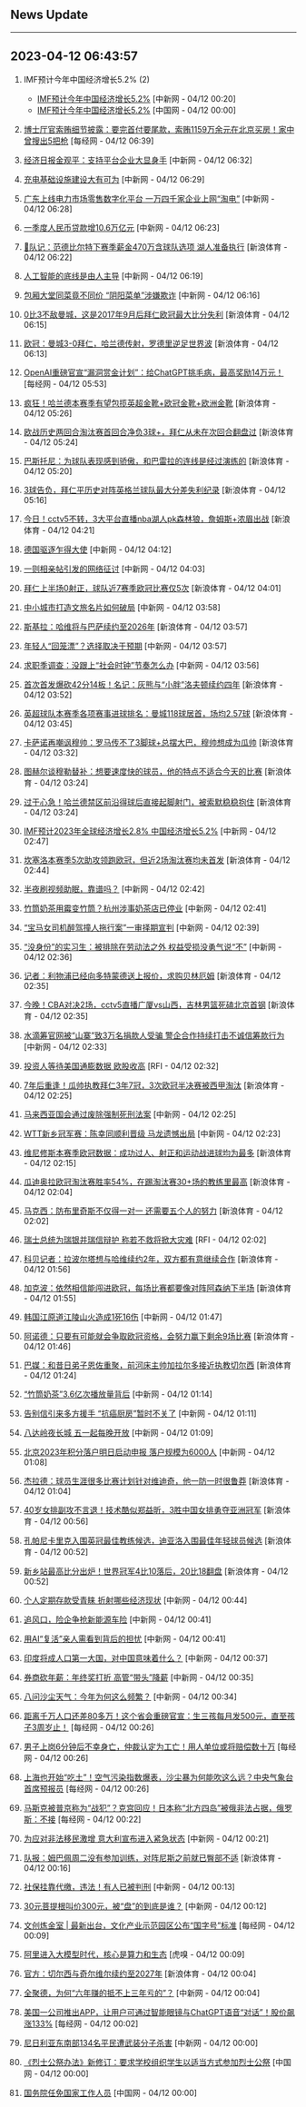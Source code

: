 ## News Update
---
2023-04-12 06:43:57
---
1. IMF预计今年中国经济增长5.2% (2)
    +  <a target="_blank" href="http://www.chinanews.com//cj/2023/04-12/9988184.shtml">IMF预计今年中国经济增长5.2%</a> [中新网 - 04/12 00:20]
    +  <a target="_blank" href="http://news.china.com.cn/2023-04/12/content_85224179.htm">IMF预计今年中国经济增长5.2%</a> [中国网 - 04/12 00:00]

2. <a target="_blank" href="https://www.nbd.com.cn/articles/2023-04-12/2755299.html">博士厅官索贿细节披露：要完首付要尾款，索贿1159万余元在北京买房！家中曾搜出5把枪</a> [每经网 - 04/12 06:39]
3. <a target="_blank" href="http://www.chinanews.com//cj/2023/04-12/9988221.shtml">经济日报金观平：支持平台企业大显身手</a> [中新网 - 04/12 06:32]
4. <a target="_blank" href="http://www.chinanews.com//cj/2023/04-12/9988220.shtml">充电基础设施建设大有可为</a> [中新网 - 04/12 06:29]
5. <a target="_blank" href="http://www.chinanews.com//cj/2023/04-12/9988219.shtml">广东上线电力市场零售数字化平台 一万四千家企业上网“淘电”</a> [中新网 - 04/12 06:28]
6. <a target="_blank" href="http://www.chinanews.com//cj/2023/04-12/9988217.shtml">一季度人民币贷款增10.6万亿元</a> [中新网 - 04/12 06:23]
7. <a target="_blank" href="https://k.sina.cn/article_2018499075_784fda0302001mqyr.html?from=sports&subch=osport">👀队记：范德比尔特下赛季薪金470万含球队选项 湖人准备执行</a> [新浪体育 - 04/12 06:22]
8. <a target="_blank" href="http://www.chinanews.com//cj/2023/04-12/9988215.shtml">人工智能的底线是由人主导</a> [中新网 - 04/12 06:19]
9. <a target="_blank" href="http://www.chinanews.com//cj/2023/04-12/9988214.shtml">包厢大堂同菜竟不同价 “阴阳菜单”涉嫌欺诈</a> [中新网 - 04/12 06:16]
10. <a target="_blank" href="https://k.sina.cn/article_2018499075_784fda0302001mqyo.html?from=sports&subch=osport">0比3不敌曼城，这是2017年9月后拜仁欧冠最大比分失利</a> [新浪体育 - 04/12 06:15]
11. <a target="_blank" href="https://k.sina.cn/article_1698513182_653d411e04001dwhh.html?from=sports&subch=osport">欧冠：曼城3-0拜仁，哈兰德传射，罗德里逆足世界波</a> [新浪体育 - 04/12 06:13]
12. <a target="_blank" href="https://www.nbd.com.cn/articles/2023-04-12/2755295.html">OpenAI重磅官宣“漏洞赏金计划”：给ChatGPT挑毛病，最高奖励14万元！</a> [每经网 - 04/12 05:53]
13. <a target="_blank" href="https://k.sina.cn/article_2018499075_784fda0302001mqxe.html?from=sports&subch=osport">疯狂！哈兰德本赛季有望包揽英超金靴+欧冠金靴+欧洲金靴</a> [新浪体育 - 04/12 05:26]
14. <a target="_blank" href="https://k.sina.cn/article_2018499075_784fda0302001mqxh.html?from=sports&subch=osport">欧战历史两回合淘汰赛首回合净负3球+，拜仁从未在次回合翻盘过</a> [新浪体育 - 04/12 05:24]
15. <a target="_blank" href="https://k.sina.cn/article_2018499075_784fda0302001mqxj.html?from=sports&subch=osport">巴斯托尼：为球队表现感到骄傲，和巴雷拉的连线是经过演练的</a> [新浪体育 - 04/12 05:20]
16. <a target="_blank" href="https://k.sina.cn/article_2018499075_784fda0302001mqx3.html?from=sports&subch=osport">3球告负，拜仁平历史对阵英格兰球队最大分差失利纪录</a> [新浪体育 - 04/12 05:16]
17. <a target="_blank" href="https://k.sina.cn/article_1685707867_6479dc5b00101aar9.html?from=sports&subch=nba">今日！cctv5不转，3大平台直播nba湖人pk森林狼，詹姆斯+浓眉出战</a> [新浪体育 - 04/12 04:21]
18. <a target="_blank" href="http://www.chinanews.com//gj/2023/04-12/9988212.shtml">德国驱逐乍得大使</a> [中新网 - 04/12 04:12]
19. <a target="_blank" href="http://www.chinanews.com//sh/2023/04-12/9988211.shtml">一则相亲帖引发的网络征讨</a> [中新网 - 04/12 04:03]
20. <a target="_blank" href="https://k.sina.cn/article_2018499075_784fda0302001mqvg.html?from=sports&subch=osport">拜仁上半场0射正，球队近7赛季欧冠比赛仅5次</a> [新浪体育 - 04/12 04:01]
21. <a target="_blank" href="http://www.chinanews.com//cj/2023/04-12/9988209.shtml">中小城市打造文旅名片如何破局</a> [中新网 - 04/12 03:58]
22. <a target="_blank" href="https://k.sina.cn/article_2018499075_784fda0302001mqve.html?from=sports&subch=osport">斯基拉：哈维将与巴萨续约至2026年</a> [新浪体育 - 04/12 03:57]
23. <a target="_blank" href="http://www.chinanews.com//sh/2023/04-12/9988208.shtml">年轻人“回笼漂”？选择取决于预期</a> [中新网 - 04/12 03:57]
24. <a target="_blank" href="http://www.chinanews.com//sh/2023/04-12/9988207.shtml">求职季调查：没跟上“社会时钟”节奏怎么办</a> [中新网 - 04/12 03:56]
25. <a target="_blank" href="https://k.sina.cn/article_2018499075_784fda0302001mqvc.html?from=sports&subch=osport">首次首发爆砍42分14板！名记：灰熊与“小胖”洛夫顿续约四年</a> [新浪体育 - 04/12 03:52]
26. <a target="_blank" href="https://k.sina.cn/article_2018499075_784fda0302001mqv3.html?from=sports&subch=osport">英超球队本赛季各项赛事进球排名：曼城118球居首，场均2.57球</a> [新浪体育 - 04/12 03:45]
27. <a target="_blank" href="https://k.sina.cn/article_2018499075_784fda0302001mquy.html?from=sports&subch=osport">卡萨诺再嘲讽穆帅：罗马传不了3脚球+总摆大巴，穆帅想成为瓜帅</a> [新浪体育 - 04/12 03:32]
28. <a target="_blank" href="https://k.sina.cn/article_2018499075_784fda0302001mquv.html?from=sports&subch=osport">图赫尔谈穆勒替补：想要速度快的球员，他的特点不适合今天的比赛</a> [新浪体育 - 04/12 03:24]
29. <a target="_blank" href="https://k.sina.cn/article_2018499075_784fda0302001mquw.html?from=sports&subch=osport">过于心急！哈兰德禁区前沿得球后直接起脚射门，被索默稳稳抱住</a> [新浪体育 - 04/12 03:24]
30. <a target="_blank" href="http://www.chinanews.com//cj/2023/04-12/9988206.shtml">IMF预计2023年全球经济增长2.8% 中国经济增长5.2%</a> [中新网 - 04/12 02:47]
31. <a target="_blank" href="https://k.sina.cn/article_2018499075_784fda0302001mqun.html?from=sports&subch=osport">坎塞洛本赛季5次助攻领跑欧冠，但近2场淘汰赛均未首发</a> [新浪体育 - 04/12 02:44]
32. <a target="_blank" href="http://www.chinanews.com//life/2023/04-12/9988204.shtml">半夜刷视频助眠，靠谱吗？</a> [中新网 - 04/12 02:42]
33. <a target="_blank" href="http://www.chinanews.com//cj/2023/04-12/9988203.shtml">竹筒奶茶用霉变竹筒？杭州涉事奶茶店已停业</a> [中新网 - 04/12 02:41]
34. <a target="_blank" href="http://www.chinanews.com//sh/2023/04-12/9988202.shtml">“宝马女司机醉驾撞人拖行案”一审择期宣判</a> [中新网 - 04/12 02:39]
35. <a target="_blank" href="http://www.chinanews.com//sh/2023/04-12/9988201.shtml">“没身份”的实习生：被排除在劳动法之外 权益受损没勇气说“不”</a> [中新网 - 04/12 02:36]
36. <a target="_blank" href="https://k.sina.cn/article_2018499075_784fda0302001mqul.html?from=sports&subch=osport">记者：利物浦已经向多特蒙德送上报价，求购贝林厄姆</a> [新浪体育 - 04/12 02:35]
37. <a target="_blank" href="https://k.sina.cn/article_1685707867_6479dc5b00101aaqy.html?from=sports&subch=cba">今晚！CBA对决2场，cctv5直播广厦vs山西，吉林男篮死磕北京首钢</a> [新浪体育 - 04/12 02:35]
38. <a target="_blank" href="http://www.chinanews.com//cj/2023/04-12/9988200.shtml">水滴筹官网被“山寨”致3万名捐款人受骗 警企合作持续打击不诚信筹款行为</a> [中新网 - 04/12 02:33]
39. <a target="_blank" href="https://www.rfi.fr/cn/%E8%B4%A2%E7%BB%8F%E5%BF%AB%E8%AE%AF/20230411-%E8%81%94%E5%87%86%E4%BC%9A%E9%AB%98%E9%98%B6%E5%AE%98%E5%91%98-fed%E5%9C%A8%E7%A7%AF%E6%9E%81%E5%8D%87%E6%81%AF%E4%B8%8A%E5%BA%94%E6%A0%BC%E5%A4%96%E8%B0%A8%E6%85%8E">投资人等待美国通膨数据  欧股收高</a> [RFI - 04/12 02:32]
40. <a target="_blank" href="https://k.sina.cn/article_2018499075_784fda0302001mquj.html?from=sports&subch=osport">7年后重逢！瓜帅执教拜仁3年7冠，3次欧冠半决赛被西甲淘汰</a> [新浪体育 - 04/12 02:25]
41. <a target="_blank" href="http://www.chinanews.com//gj/2023/04-12/9988199.shtml">马来西亚国会通过废除强制死刑法案</a> [中新网 - 04/12 02:25]
42. <a target="_blank" href="http://www.chinanews.com//ty/2023/04-12/9988198.shtml">WTT新乡冠军赛：陈幸同顺利晋级 马龙遗憾出局</a> [中新网 - 04/12 02:23]
43. <a target="_blank" href="https://k.sina.cn/article_2018499075_784fda0302001mqui.html?from=sports&subch=osport">维尼修斯本赛季欧冠数据：成功过人、射正和运动战进球均为最多</a> [新浪体育 - 04/12 02:15]
44. <a target="_blank" href="https://k.sina.cn/article_2018499075_784fda0302001mqud.html?from=sports&subch=osport">瓜迪奥拉欧冠淘汰赛胜率54%，在踢淘汰赛30+场的教练里最高</a> [新浪体育 - 04/12 02:04]
45. <a target="_blank" href="https://k.sina.cn/article_2018499075_784fda0302001mquc.html?from=sports&subch=osport">马克西：防布里奇斯不仅得一对一 还需要五个人的努力</a> [新浪体育 - 04/12 02:02]
46. <a target="_blank" href="https://www.rfi.fr/cn/%E8%B4%A2%E7%BB%8F%E5%BF%AB%E8%AE%AF/20230411-%E6%8A%95%E8%B5%84%E4%BA%BA%E7%AD%89%E5%BE%85%E7%BE%8E%E5%9B%BD%E9%80%9A%E8%86%A8%E6%95%B0%E6%8D%AE-%E6%AC%A7%E8%82%A1%E6%94%B6%E9%AB%98">瑞士总统为瑞银并瑞信辩护 称若不救将掀大灾难</a> [RFI - 04/12 02:02]
47. <a target="_blank" href="https://k.sina.cn/article_2018499075_784fda0302001mqua.html?from=sports&subch=osport">科贝记者：拉波尔塔想与哈维续约2年，双方都有意继续合作</a> [新浪体育 - 04/12 01:56]
48. <a target="_blank" href="https://k.sina.cn/article_2018499075_784fda0302001mqu7.html?from=sports&subch=osport">加克波：依然相信能闯进欧冠，每场比赛都要像对阵阿森纳下半场</a> [新浪体育 - 04/12 01:55]
49. <a target="_blank" href="http://www.chinanews.com//gj/2023/04-12/9988197.shtml">韩国江原道江陵山火造成1死16伤</a> [中新网 - 04/12 01:47]
50. <a target="_blank" href="https://k.sina.cn/article_2018499075_784fda0302001mqu2.html?from=sports&subch=osport">阿诺德：只要有可能就会争取欧冠资格，会努力赢下剩余9场比赛</a> [新浪体育 - 04/12 01:46]
51. <a target="_blank" href="https://k.sina.cn/article_2018499075_784fda0302001mqtp.html?from=sports&subch=osport">巴媒：和昔日弟子恩佐重聚，前河床主帅加拉尔多接近执教切尔西</a> [新浪体育 - 04/12 01:24]
52. <a target="_blank" href="http://www.chinanews.com//cj/2023/04-12/9988196.shtml">“竹筒奶茶”3.6亿次播放量背后</a> [中新网 - 04/12 01:14]
53. <a target="_blank" href="http://www.chinanews.com//sh/2023/04-12/9988195.shtml">告别信引来多方援手 “抗癌厨房”暂时不关了</a> [中新网 - 04/12 01:11]
54. <a target="_blank" href="http://www.chinanews.com//life/2023/04-12/9988194.shtml">八达岭夜长城 五一起每晚开放</a> [中新网 - 04/12 01:09]
55. <a target="_blank" href="http://www.chinanews.com//sh/2023/04-12/9988193.shtml">北京2023年积分落户明日启动申报 落户规模为6000人</a> [中新网 - 04/12 01:08]
56. <a target="_blank" href="https://k.sina.cn/article_2018499075_784fda0302001mqtm.html?from=sports&subch=osport">杰拉德：球员生涯很多比赛计划针对维迪奇，他一防一时很鲁莽</a> [新浪体育 - 04/12 01:04]
57. <a target="_blank" href="https://k.sina.cn/article_3181157500_bd9c9c7c00101nbcy.html?from=sports&subch=vollyball">40岁女排副攻不言退！技术酷似郑益昕，3胜中国女排勇夺亚洲冠军</a> [新浪体育 - 04/12 00:56]
58. <a target="_blank" href="https://k.sina.cn/article_2018499075_784fda0302001mqte.html?from=sports&subch=osport">孔帕尼卡里克入围英冠最佳教练候选，迪亚洛入围最佳年轻球员候选</a> [新浪体育 - 04/12 00:52]
59. <a target="_blank" href="https://k.sina.cn/article_3181157500_bd9c9c7c00101nbcw.html?from=sports&subch=pingpang">新乡站最高比分出炉！世界冠军4比10落后，20比18翻盘</a> [新浪体育 - 04/12 00:52]
60. <a target="_blank" href="http://www.chinanews.com//cj/2023/04-12/9988192.shtml">个人定期存款受青睐 折射哪些经济现状</a> [中新网 - 04/12 00:44]
61. <a target="_blank" href="http://www.chinanews.com//cj/2023/04-12/9988191.shtml">追风口，险企争抢新能源车险</a> [中新网 - 04/12 00:41]
62. <a target="_blank" href="http://www.chinanews.com//cj/2023/04-12/9988190.shtml">用AI“复活”亲人需看到背后的担忧</a> [中新网 - 04/12 00:41]
63. <a target="_blank" href="http://www.chinanews.com//sh/2023/04-12/9988188.shtml">印度将成人口第一大国，对中国意味着什么？</a> [中新网 - 04/12 00:37]
64. <a target="_blank" href="http://www.chinanews.com//cj/2023/04-12/9988187.shtml">券商砍年薪：年终奖打折 高管“带头”降薪</a> [中新网 - 04/12 00:35]
65. <a target="_blank" href="http://www.chinanews.com//sh/2023/04-12/9988186.shtml">八问沙尘天气：今年为何这么频繁？</a> [中新网 - 04/12 00:34]
66. <a target="_blank" href="https://www.nbd.com.cn/articles/2023-04-12/2755274.html">距离千万人口还差80多万！这个省会重磅官宣：生三孩每月发500元，直至孩子3周岁止！</a> [每经网 - 04/12 00:26]
67. <a target="_blank" href="https://www.nbd.com.cn/articles/2023-04-12/2755273.html">男子上岗6分钟后不幸身亡，仲裁认定为工亡！用人单位或将赔偿数十万</a> [每经网 - 04/12 00:26]
68. <a target="_blank" href="https://www.nbd.com.cn/articles/2023-04-12/2755272.html">上海也开始“吃土”！空气污染指数爆表，沙尘暴为何能吹这么远？中央气象台首席预报员</a> [每经网 - 04/12 00:26]
69. <a target="_blank" href="https://www.nbd.com.cn/articles/2023-04-12/2755266.html">马斯克被普京称为“战犯”？克宫回应！日本称“北方四岛”被俄非法占据，俄罗斯：不接</a> [每经网 - 04/12 00:22]
70. <a target="_blank" href="http://www.chinanews.com//gj/2023/04-12/9988185.shtml">为应对非法移民激增 意大利宣布进入紧急状态</a> [中新网 - 04/12 00:21]
71. <a target="_blank" href="https://k.sina.cn/article_2018499075_784fda0302001mqt3.html?from=sports&subch=osport">队报：姆巴佩周二没有参加训练，对阵尼斯之前就已臀部不适</a> [新浪体育 - 04/12 00:16]
72. <a target="_blank" href="http://www.chinanews.com//cj/2023/04-12/9988183.shtml">社保挂靠代缴，违法！有人已被判刑</a> [中新网 - 04/12 00:13]
73. <a target="_blank" href="http://www.chinanews.com//cj/2023/04-12/9988182.shtml">30元菩提根叫价300元，被“盘”的到底是谁？</a> [中新网 - 04/12 00:12]
74. <a target="_blank" href="https://www.nbd.com.cn/articles/2023-04-11/2754754.html">文创炼金室 | 最新出台，文化产业示范园区公布“国字号”标准</a> [每经网 - 04/12 00:09]
75. <a target="_blank" href="https://www.huxiu.com/article/1142001.html">阿里进入大模型时代，核心是算力和生态</a> [虎嗅 - 04/12 00:09]
76. <a target="_blank" href="https://k.sina.cn/article_2018499075_784fda0302001mqsu.html?from=sports&subch=osport">官方：切尔西与奇尔维尔续约至2027年</a> [新浪体育 - 04/12 00:04]
77. <a target="_blank" href="http://www.chinanews.com//cj/2023/04-12/9988181.shtml">全聚德，为何“六年赚的抵不上三年亏的”？</a> [中新网 - 04/12 00:04]
78. <a target="_blank" href="https://www.nbd.com.cn/articles/2023-04-11/2755255.html">美国一公司推出APP，让用户可通过智能眼镜与ChatGPT语音“对话”！股价飙涨133%</a> [每经网 - 04/12 00:02]
79. <a target="_blank" href="http://www.chinanews.com//gj/2023/04-12/9988179.shtml">尼日利亚东南部134名平民遭武装分子杀害</a> [中新网 - 04/12 00:00]
80. <a target="_blank" href="http://news.china.com.cn/2023-04/12/content_85224304.htm">《烈士公祭办法》新修订：要求学校组织学生以适当方式参加烈士公祭</a> [中国网 - 04/12 00:00]
81. <a target="_blank" href="http://news.china.com.cn/2023-04/12/content_85224449.htm">国务院任免国家工作人员</a> [中国网 - 04/12 00:00]
